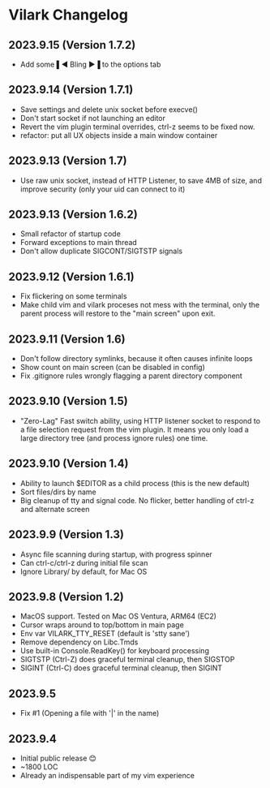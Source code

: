 # Vilark Changelog

## 2023.9.15 (Version 1.7.2)
* Add some ▌◀ Bling ▶▐ to the options tab

## 2023.9.14 (Version 1.7.1)
* Save settings and delete unix socket before execve()
* Don't start socket if not launching an editor
* Revert the vim plugin terminal overrides, ctrl-z seems to be fixed now.
* refactor: put all UX objects inside a main window container

## 2023.9.13 (Version 1.7)
* Use raw unix socket, instead of HTTP Listener, to save 4MB of size,
  and improve security (only your uid can connect to it)

## 2023.9.13 (Version 1.6.2)
* Small refactor of startup code
* Forward exceptions to main thread
* Don't allow duplicate SIGCONT/SIGTSTP signals

## 2023.9.12 (Version 1.6.1)
* Fix flickering on some terminals
* Make child vim and vilark proceses not mess with the terminal,
  only the parent process will restore to the "main screen" upon exit.

## 2023.9.11 (Version 1.6)
* Don't follow directory symlinks, because it often causes infinite loops
* Show count on main screen (can be disabled in config)
* Fix .gitignore rules wrongly flagging a parent directory component

## 2023.9.10 (Version 1.5)
* "Zero-Lag" Fast switch ability, using HTTP listener socket to respond to a file
  selection request from the vim plugin.  It means you only load a large
  directory tree (and process ignore rules) one time.

## 2023.9.10 (Version 1.4)
* Ability to launch $EDITOR as a child process (this is the new default)
* Sort files/dirs by name
* Big cleanup of tty and signal code.  No flicker, better handling of ctrl-z and
  alternate screen

## 2023.9.9 (Version 1.3)
* Async file scanning during startup, with progress spinner
* Can ctrl-c/ctrl-z during initial file scan
* Ignore Library/ by default, for Mac OS

## 2023.9.8 (Version 1.2)
* MacOS support.  Tested on Mac OS Ventura, ARM64 (EC2)
* Cursor wraps around to top/bottom in main page
* Env var VILARK_TTY_RESET (default is 'stty sane')
* Remove dependency on Libc.Tmds
* Use built-in Console.ReadKey() for keyboard processing
* SIGTSTP (Ctrl-Z) does graceful terminal cleanup, then SIGSTOP
* SIGINT (Ctrl-C) does graceful terminal cleanup, then SIGINT

## 2023.9.5
* Fix #1 (Opening a file with '|' in the name)

## 2023.9.4
* Initial public release 😊
* ~1800 LOC
* Already an indispensable part of my vim experience
